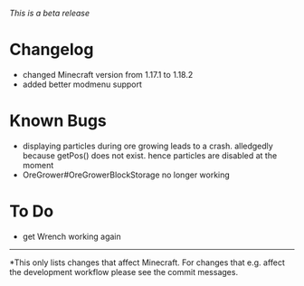 _This is a beta release_

# Changelog
- changed Minecraft version from 1.17.1 to 1.18.2
- added better modmenu support

# Known Bugs
- displaying particles during ore growing leads to a crash. alledgedly because getPos() does not exist. hence particles are disabled at the moment
- OreGrower#OreGrowerBlockStorage no longer working

# To Do
- get Wrench working again

---
*This only lists changes that affect Minecraft. For changes that e.g. affect the development workflow please see the commit messages.
